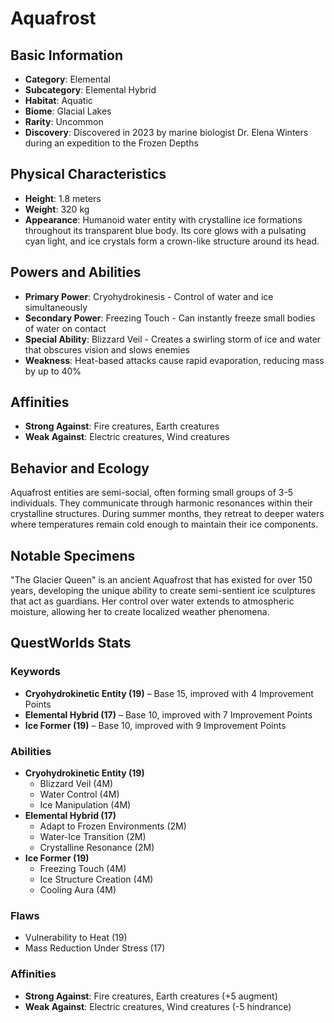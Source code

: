 # Aquafrost

## Basic Information
- **Category**: Elemental
- **Subcategory**: Elemental Hybrid
- **Habitat**: Aquatic
- **Biome**: Glacial Lakes
- **Rarity**: Uncommon
- **Discovery**: Discovered in 2023 by marine biologist Dr. Elena Winters during an expedition to the Frozen Depths

## Physical Characteristics
- **Height**: 1.8 meters
- **Weight**: 320 kg
- **Appearance**: Humanoid water entity with crystalline ice formations throughout its transparent blue body. Its core glows with a pulsating cyan light, and ice crystals form a crown-like structure around its head.

## Powers and Abilities
- **Primary Power**: Cryohydrokinesis - Control of water and ice simultaneously
- **Secondary Power**: Freezing Touch - Can instantly freeze small bodies of water on contact
- **Special Ability**: Blizzard Veil - Creates a swirling storm of ice and water that obscures vision and slows enemies
- **Weakness**: Heat-based attacks cause rapid evaporation, reducing mass by up to 40%



## Affinities
- **Strong Against**: Fire creatures, Earth creatures
- **Weak Against**: Electric creatures, Wind creatures

## Behavior and Ecology
Aquafrost entities are semi-social, often forming small groups of 3-5 individuals. They communicate through harmonic resonances within their crystalline structures. During summer months, they retreat to deeper waters where temperatures remain cold enough to maintain their ice components.

## Notable Specimens
"The Glacier Queen" is an ancient Aquafrost that has existed for over 150 years, developing the unique ability to create semi-sentient ice sculptures that act as guardians. Her control over water extends to atmospheric moisture, allowing her to create localized weather phenomena.

## QuestWorlds Stats

### Keywords
- **Cryohydrokinetic Entity (19)** – Base 15, improved with 4 Improvement Points
- **Elemental Hybrid (17)** – Base 10, improved with 7 Improvement Points
- **Ice Former (19)** – Base 10, improved with 9 Improvement Points

### Abilities
- **Cryohydrokinetic Entity (19)**
  - Blizzard Veil (4M)
  - Water Control (4M)
  - Ice Manipulation (4M)
- **Elemental Hybrid (17)**
  - Adapt to Frozen Environments (2M)
  - Water-Ice Transition (2M)
  - Crystalline Resonance (2M)
- **Ice Former (19)**
  - Freezing Touch (4M)
  - Ice Structure Creation (4M)
  - Cooling Aura (4M)

### Flaws
- Vulnerability to Heat (19)
- Mass Reduction Under Stress (17)

### Affinities
- **Strong Against**: Fire creatures, Earth creatures (+5 augment)
- **Weak Against**: Electric creatures, Wind creatures (-5 hindrance)
